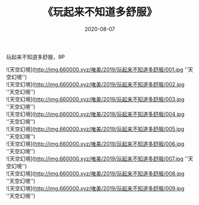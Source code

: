 ﻿---
layout: post
title:  《玩起来不知道多舒服》
date:   2020-08-07
img: http://img.660000.xyz/唯美/2019/玩起来不知道多舒服/000.jpg
categories: [美女, 性感, 泳衣]
---

玩起来不知道多舒服，9P

![天空幻境](http://img.660000.xyz/唯美/2019/玩起来不知道多舒服/001.jpg ''天空幻境'') <br>
![天空幻境](http://img.660000.xyz/唯美/2019/玩起来不知道多舒服/002.jpg ''天空幻境'') <br>
![天空幻境](http://img.660000.xyz/唯美/2019/玩起来不知道多舒服/003.jpg ''天空幻境'') <br>
![天空幻境](http://img.660000.xyz/唯美/2019/玩起来不知道多舒服/004.jpg ''天空幻境'') <br>
![天空幻境](http://img.660000.xyz/唯美/2019/玩起来不知道多舒服/005.jpg ''天空幻境'') <br>
![天空幻境](http://img.660000.xyz/唯美/2019/玩起来不知道多舒服/006.jpg ''天空幻境'') <br>
![天空幻境](http://img.660000.xyz/唯美/2019/玩起来不知道多舒服/007.jpg ''天空幻境'') <br>
![天空幻境](http://img.660000.xyz/唯美/2019/玩起来不知道多舒服/008.jpg ''天空幻境'') <br>
![天空幻境](http://img.660000.xyz/唯美/2019/玩起来不知道多舒服/009.jpg ''天空幻境'') <br>
